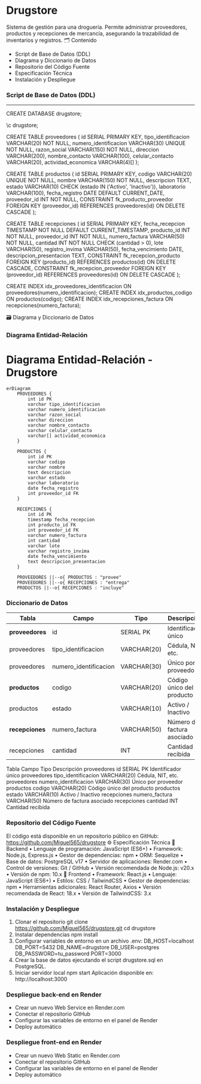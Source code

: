 # Drugstore

Sistema de gestión para una droguería. Permite administrar proveedores, productos y recepciones de mercancía, asegurando la trazabilidad de inventarios y registros.
🗂️ Contenido
- Script de Base de Datos (DDL)
- Diagrama y Diccionario de Datos
- Repositorio del Código Fuente
- Especificación Técnica
- Instalación y Despliegue

### Script de Base de Datos (DDL)
---
CREATE DATABASE drugstore;

\c drugstore;

CREATE TABLE proveedores (
    id SERIAL PRIMARY KEY,
    tipo_identificacion VARCHAR(20) NOT NULL,
    numero_identificacion VARCHAR(30) UNIQUE NOT NULL,
    razon_social VARCHAR(150) NOT NULL,
    direccion VARCHAR(200),
    nombre_contacto VARCHAR(100),
    celular_contacto VARCHAR(20),
    actividad_economica VARCHAR(4)[]
);

CREATE TABLE productos (
    id SERIAL PRIMARY KEY,
    codigo VARCHAR(20) UNIQUE NOT NULL,
    nombre VARCHAR(150) NOT NULL,
    descripcion TEXT,
    estado VARCHAR(10) CHECK (estado IN ('Activo', 'Inactivo')),
    laboratorio VARCHAR(100),
    fecha_registro DATE DEFAULT CURRENT_DATE,
    proveedor_id INT NOT NULL,
    CONSTRAINT fk_producto_proveedor FOREIGN KEY (proveedor_id) REFERENCES proveedores(id) ON DELETE CASCADE
);

CREATE TABLE recepciones (
    id SERIAL PRIMARY KEY,
    fecha_recepcion TIMESTAMP NOT NULL DEFAULT CURRENT_TIMESTAMP,
    producto_id INT NOT NULL,
    proveedor_id INT NOT NULL,
    numero_factura VARCHAR(50) NOT NULL,
    cantidad INT NOT NULL CHECK (cantidad > 0),
    lote VARCHAR(50),
    registro_invima VARCHAR(50),
    fecha_vencimiento DATE,
    descripcion_presentacion TEXT,
    CONSTRAINT fk_recepcion_producto FOREIGN KEY (producto_id) REFERENCES productos(id) ON DELETE CASCADE,
    CONSTRAINT fk_recepcion_proveedor FOREIGN KEY (proveedor_id) REFERENCES proveedores(id) ON DELETE CASCADE
);

CREATE INDEX idx_proveedores_identificacion ON proveedores(numero_identificacion);
CREATE INDEX idx_productos_codigo ON productos(codigo);
CREATE INDEX idx_recepciones_factura ON recepciones(numero_factura);

🗃️ Diagrama y Diccionario de Datos
### Diagrama Entidad-Relación
# Diagrama Entidad-Relación - Drugstore

```mermaid
erDiagram
    PROVEEDORES {
        int id PK
        varchar tipo_identificacion
        varchar numero_identificacion
        varchar razon_social
        varchar direccion
        varchar nombre_contacto
        varchar celular_contacto
        varchar[] actividad_economica
    }

    PRODUCTOS {
        int id PK
        varchar codigo
        varchar nombre
        text descripcion
        varchar estado
        varchar laboratorio
        date fecha_registro
        int proveedor_id FK
    }

    RECEPCIONES {
        int id PK
        timestamp fecha_recepcion
        int producto_id FK
        int proveedor_id FK
        varchar numero_factura
        int cantidad
        varchar lote
        varchar registro_invima
        date fecha_vencimiento
        text descripcion_presentacion
    }

    PROVEEDORES ||--o{ PRODUCTOS : "provee"
    PROVEEDORES ||--o{ RECEPCIONES : "entrega"
    PRODUCTOS ||--o{ RECEPCIONES : "incluye"

```
### Diccionario de Datos

| Tabla        | Campo                 | Tipo          | Descripción                    |
|--------------|-----------------------|---------------|--------------------------------|
| **proveedores** | id                    | SERIAL PK     | Identificador único             |
| proveedores  | tipo_identificacion   | VARCHAR(20)   | Cédula, NIT, etc.              |
| proveedores  | numero_identificacion | VARCHAR(30)   | Único por proveedor            |
| **productos**   | codigo                | VARCHAR(20)   | Código único del producto       |
| productos    | estado                | VARCHAR(10)   | Activo / Inactivo              |
| **recepciones** | numero_factura        | VARCHAR(50)   | Número de factura asociado      |
| recepciones  | cantidad              | INT           | Cantidad recibida              |

Tabla	Campo	Tipo	Descripción
proveedores	id	SERIAL PK	Identificador único
proveedores	tipo_identificacion	VARCHAR(20)	Cédula, NIT, etc.
proveedores	numero_identificacion	VARCHAR(30)	Único por proveedor
productos	codigo	VARCHAR(20)	Código único del producto
productos	estado	VARCHAR(10)	Activo / Inactivo
recepciones	numero_factura	VARCHAR(50)	Número de factura asociado
recepciones	cantidad INT	Cantidad recibida


### Repositorio del Código Fuente
El código está disponible en un repositorio público en GitHub:
https://github.com/Miguel565/drugstore
⚙️ Especificación Técnica
🔹 Backend
•	Lenguaje de programación: JavaScript (ES6+)
•	Framework: Node.js, Express.js
•	Gestor de dependencias: npm
•	ORM: Sequelize
•	Base de datos: PostgreSQL v17
•	Servidor de aplicaciones: Render.com
•	Control de versiones: Git / GitHub
•	Versión recomendada de Node.js: v20.x
•	Versión de npm: 10.x
🔹 Frontend
•	Framework: React.js
•	Lenguaje: JavaScript (ES6+)
•	Estilos: CSS / TailwindCSS
•	Gestor de dependencias: npm
•	Herramientas adicionales: React Router, Axios
•	Versión recomendada de React: 18.x
•	Versión de TailwindCSS: 3.x

### Instalación y Despliegue
1. Clonar el repositorio
   git clone https://github.com/Miguel565/drugstore.git
   cd drugstore
2. Instalar dependencias
   npm install
3. Configurar variables de entorno en un archivo .env:
   DB_HOST=localhost
   DB_PORT=5432
   DB_NAME=drugstore
   DB_USER=postgres
   DB_PASSWORD=tu_password
   PORT=3000
4. Crear la base de datos ejecutando el script drugstore.sql en PostgreSQL.
5. Iniciar servidor local
   npm start
   Aplicación disponible en: http://localhost:3000

### Despliegue back-end en Render
   - Crear un nuevo Web Service en Render.com
   - Conectar el repositorio GitHub
   - Configurar las variables de entorno en el panel de Render
   - Deploy automático 

### Despliegue front-end en Render
   - Crear un nuevo Web Static en Render.com
   - Conectar el repositorio GitHub
   - Configurar las variables de entorno en el panel de Render
   - Deploy automático 
